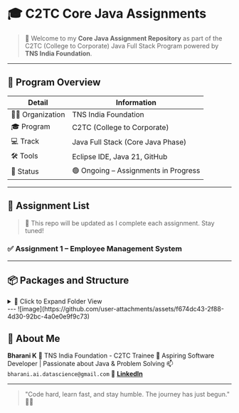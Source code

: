 # 🎓 C2TC Core Java Assignments

> 🚀 Welcome to my **Core Java Assignment Repository** as part of the C2TC (College to Corporate) Java Full Stack Program powered by **TNS India Foundation**.

---

## 🏫 Program Overview

| Detail            | Information                           |
|------------------|----------------------------------------|
| 👨‍🏫 Organization  | TNS India Foundation                  |
| 🎓 Program        | C2TC (College to Corporate)           |
| 💻 Track          | Java Full Stack (Core Java Phase)     |
| 🛠️ Tools          | Eclipse IDE, Java 21, GitHub           |
| 📍 Status         | 🟢 Ongoing – Assignments in Progress   |

---

## 📂 Assignment List

> 🔁 This repo will be updated as I complete each assignment. Stay tuned!

### ✅ Assignment 1 – Employee Management System
---

## 📦 Packages and Structure

<details>
<summary>📁 Click to Expand Folder View</summary>

```bash
📦 src/
┗ 📂 com.Bharani_K.Assignment_1
┣ 📜 Employee.java
┣ 📜 Developer.java
┣ 📜 Manager.java
┗ 📂 utilities
┣ 📜 EmployeeUtilities.java
┗ 📜 AssignmentMain.java

````

</details>
---
![image](https://github.com/user-attachments/assets/f674dc43-2f88-4d30-92bc-4a0e0e9f9c73)

## 👤 About Me

**Bharani K**
🎯 TNS India Foundation - C2TC Trainee
🚀 Aspiring Software Developer | Passionate about Java & Problem Solving
📫 `bharani.ai.datascience@gmail.com`
🔗 [**LinkedIn**](https://www.linkedin.com/in/bharani-k-10824b299)


---

> "Code hard, learn fast, and stay humble. The journey has just begun." 💪🔥


